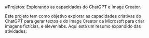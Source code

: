 #Projetos: Explorando as capacidades do ChatGPT e Image Creator.

Este projeto tem como objetivo explorar as capacidades criativas do ChatGPT para gerar textos e do Image Creator da Microsoft para criar imagens fictícias, e elevenlabs. Aqui está um resumo expandido das atividades:



